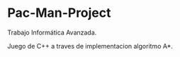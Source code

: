 # Pac-Man-Project
Trabajo Informática Avanzada.

Juego de C++ a traves de implementacion algoritmo A*.

